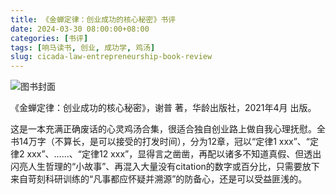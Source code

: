 ```yaml
---
title: 《金蝉定律：创业成功的核心秘密》书评
date: 2024-03-30 08:00:00+08:00
categories: [书评]
tags: [响马读书, 创业, 成功学, 鸡汤]
slug: cicada-law-entrepreneurship-book-review
---
```


<div class="p-3 text-center">
  <img class="img-fluid" src="/images/2024/0330-1/book-cover.png" alt="图书封面">
</div>

《金蝉定律：创业成功的核心秘密》，谢普 著，华龄出版社，2021年4月 出版。

这是一本充满正确废话的心灵鸡汤合集，很适合独自创业路上做自我心理抚慰。全书14万字（不算长，是可以接受的打发时间），分为12章，冠以“定律1 xxx”、“定律2 xxx”、……、“定律12 xxx”，显得言之凿凿，再配以诸多不知道真假、但透出闪亮人生哲理的“小故事”、再混入大量没有citation的数字或百分比，只需要放下来自苛刻科研训练的“凡事都应怀疑并溯源”的防备心，还是可以受益匪浅的。
